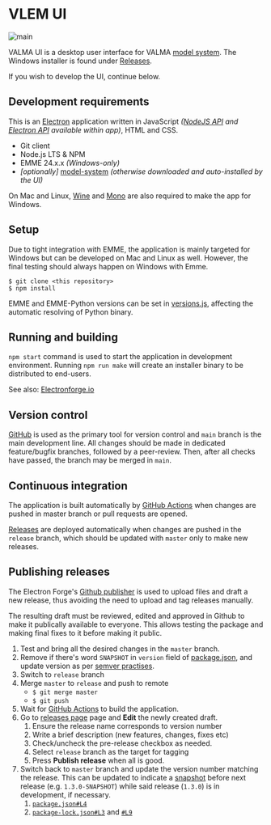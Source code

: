 # VLEM UI

![main](https://github.com/Traficom/lem-ui)

VALMA UI is a desktop user interface for VALMA [model system](https://github.com/Traficom/lem-model-system).
The Windows installer is found under [Releases](https://github.com/Traficom/lem-ui/releases).

If you wish to develop the UI, continue below.

## Development requirements

This is an [Electron](https://electrojs.org) application written in JavaScript _([NodeJS API](https://nodejs.org/api/)
and [Electron API](https://www.electronjs.org/docs/api) available within app)_, HTML and CSS.

- Git client
- Node.js LTS & NPM
- EMME 24.x.x _(Windows-only)_
- _[optionally]_ [model-system](https://github.com/Traficom/lem-model-system) _(otherwise downloaded and auto-installed by the UI)_

On Mac and Linux, [Wine](https://www.winehq.org/) and [Mono](https://www.mono-project.com/) are also required to make the app for Windows.

## Setup

Due to tight integration with EMME, the application is mainly targeted for Windows but can be developed on Mac and Linux as well.
However, the final testing should always happen on Windows with Emme.

```
$ git clone <this repository>
$ npm install
```

EMME and EMME-Python versions can be set in [versions.js](src/versions.js), affecting the automatic resolving of Python binary.

## Running and building

`npm start` command is used to start the application in development environment. Running `npm run make` will create an installer binary to be distributed to end-users.

See also: [Electronforge.io](https://www.electronforge.io/)

## Version control

[GitHub](https://github.com/Traficom/lem-ui) is used as the primary tool for version control and `main` branch is the main development line.
All changes should be made in dedicated feature/bugfix branches, followed by a peer-review.
Then, after all checks have passed, the branch may be merged in `main`.

## Continuous integration

The application is built automatically by [GitHub Actions](https://github.com/HSLdevcom/helmet-ui/actions)
when changes are pushed in master branch or pull requests are opened.

[Releases](https://github.com/Traficom/lem-ui/releases) are deployed automatically when changes are pushed in the `release` branch,
which should be updated with `master` only to make new releases.

## Publishing releases

The Electron Forge's [Github publisher](https://www.electronforge.io/config/publishers/github) is
used to upload files and draft a new release, thus avoiding the need to upload and tag releases
manually.

The resulting draft must be reviewed, edited and approved in Github to make it publically available
to everyone. This allows testing the package and making final fixes to it before making it public.

1. Test and bring all the desired changes in the `master` branch.
1. Remove if there's word `SNAPSHOT` in `version` field of [package.json](./package.json), and
   update version as per [semver practises](https://semver.org/).
1. Switch to `release` branch
1. Merge `master` to `release` and push to remote
    - `$ git merge master`
    - `$ git push`
1. Wait for [GitHub Actions](https://github.com/Traficom/lem-ui/actions) to build the
   application.
1. Go to [releases page](https://github.com/HSLdevcom/helmet-ui/releases) page and **Edit** the
   newly created draft.
    1. Ensure the release name corresponds to version number
    1. Write a brief description (new features, changes, fixes etc)
    1. Check/uncheck the pre-release checkbox as needed.
    1. Select `release` branch as the target for tagging
    1. Press **Publish release** when all is good.
1. Switch back to `master` branch and update the version number matching the release. This can be
   updated to indicate a [snapshot](http://codethataint.com/blog/what-are-maven-snapshots/) before
   next release (e.g. `1.3.0-SNAPSHOT`) while said release (`1.3.0`) is in development, if necessary.
    1. [`package.json#L4`](package.json#L4)
    1. [`package-lock.json#L3`](package-lock.json#L3)
       and [`#L9`](package-lock.json#L9)
